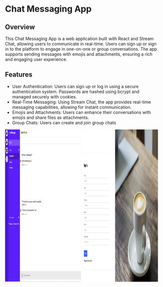 # Chat Messaging App

## Overview
This Chat Messaging App is a web application built with React and Stream Chat, allowing users to communicate in real-time. Users can sign up or sign in to the platform to engage in one-on-one or group conversations. The app supports sending messages with emojis and attachments, ensuring a rich and engaging user experience.

## Features
- User Authentication: Users can sign up or log in using a secure authentication system. Passwords are hashed using bcrypt and managed securely with cookies.
- Real-Time Messaging: Using Stream Chat, the app provides real-time messaging capabilities, allowing for instant communication.
- Emojis and Attachments: Users can enhance their conversations with emojis and share files as attachments.
- Group Chats: Users can create and join group chats

<p align="center">
  <img src="https://github.com/Yick-C/chat-messaging-app/blob/master/chat-project.png" width="250" height="500">
  <img src="https://github.com/Yick-C/chat-messaging-app/blob/master/chat-project-login.png" width="250" height="500">
</p>
